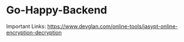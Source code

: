 # Go-Happy-Backend

Important Links: https://www.devglan.com/online-tools/jasypt-online-encryption-decryption
